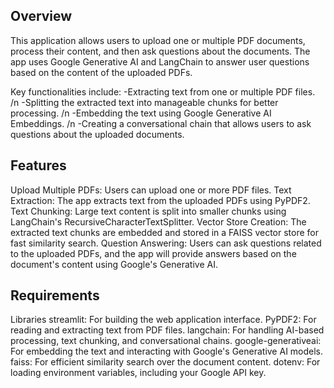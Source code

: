 ## Overview
This application allows users to upload one or multiple PDF documents, process their content, and then ask questions about the documents. The app uses Google Generative AI and LangChain to answer user questions based on the content of the uploaded PDFs.

Key functionalities include:
-Extracting text from one or multiple PDF files. /n
-Splitting the extracted text into manageable chunks for better processing. /n
-Embedding the text using Google Generative AI Embeddings. /n
-Creating a conversational chain that allows users to ask questions about the uploaded documents.

## Features
Upload Multiple PDFs: Users can upload one or more PDF files.
Text Extraction: The app extracts text from the uploaded PDFs using PyPDF2.
Text Chunking: Large text content is split into smaller chunks using LangChain's RecursiveCharacterTextSplitter.
Vector Store Creation: The extracted text chunks are embedded and stored in a FAISS vector store for fast similarity search.
Question Answering: Users can ask questions related to the uploaded PDFs, and the app will provide answers based on the document's content using Google's Generative AI.

## Requirements
Libraries
streamlit: For building the web application interface.
PyPDF2: For reading and extracting text from PDF files.
langchain: For handling AI-based processing, text chunking, and conversational chains.
google-generativeai: For embedding the text and interacting with Google's Generative AI models.
faiss: For efficient similarity search over the document content.
dotenv: For loading environment variables, including your Google API key.
